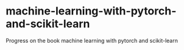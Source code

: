 # machine-learning-with-pytorch-and-scikit-learn
Progress on the book machine learning with pytorch and scikit-learn
